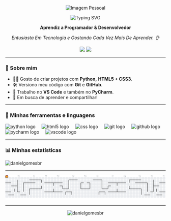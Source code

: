 <!--
TROQUE:
- <SEU_NOME> pelo seu nome
- <UMA_FRASE_SOBRE_VOCE> por uma frase curta
- <SEU_USUARIO_GITHUB> pelo seu usuário (para os cards de estatísticas, se quiser usar)
- <SEU_EMAIL> e <SEU_LINKEDIN> se quiser botões de contato
-->

<p align="center">
  <img src="https://github.com/user-attachments/assets/ba8db847-14e8-4df8-875a-c944f1433d15" alt="Imagem Pessoal">
</p>

<div align="center">
  <img src="https://readme-typing-svg.herokuapp.com?font=Jetbrains+mono&size=40&duration=6000&color=33FF33&center=true&vCenter=true&width=550&lines=Olá!+Eu+sou+o+Daniel+;esse+é+meu+perfil.👋;Hello+I'm+Daniel+;thi+is+my+profile.👋;" alt="Typing SVG" />
</div>

<p align="center"><strong>Aprendiz a Programador & Desenvolvedor</strong></p>
<p align="center"><em>Entusiasta Em Tecnologia e Gostando Cada Vez Mais De Aprender. 👌</em></p>

<div align="center"> 
  <a href=https://youtu.be/UtZocpUGFcw" target="_blank"><img src="https://img.shields.io/badge/YouTube-FF0000?style=for-the-badge&logo=youtube&logoColor=white" target="_blank"></a>
  <a href="mailto:contato@gmail.com"><img src="https://img.shields.io/badge/-Gmail-%23333?style=for-the-badge&logo=gmail&logoColor=white" target="_blank"></a>
</div> 

---

### 🚀 Sobre mim
- 👨‍💻 Gosto de criar projetos com **Python,** **HTML5 + CSS3**.
- 🛠️ Versiono meu código com **Git** e **GitHub**.
- 🧰 Trabalho no **VS Code** e também no **PyCharm**.
- 🎯 Em busca de aprender e compartilhar!

---

### 🧩 Minhas ferramentas e linguagens

<!-- ÍCONES GRANDES (imagens) — você pode mudar o "height" para ficar maior/menor -->

<div align="left">
  <img src="https://cdn.jsdelivr.net/gh/devicons/devicon/icons/python/python-original.svg" height="80" alt="python logo"  />
  <img width="12" />
  <img src="https://cdn.jsdelivr.net/gh/devicons/devicon/icons/html5/html5-original.svg" height="50" alt="html5 logo"  />
  <img width="12" />
  <img src="https://cdn.jsdelivr.net/gh/devicons/devicon/icons/css3/css3-original.svg" height="80" alt="css logo"  />
  <img width="12" />
  <img src="https://cdn.jsdelivr.net/gh/devicons/devicon/icons/git/git-original.svg" height="50" alt="git logo"  />
  <img width="12" />
  <img src="https://cdn.jsdelivr.net/gh/devicons/devicon/icons/github/github-original.svg" height="80" alt="github logo"  />
  <img width="12" />
  <img src="https://cdn.jsdelivr.net/gh/devicons/devicon/icons/pycharm/pycharm-original.svg" height="50" alt="pycharm logo"  />
  <img width="12" />
  <img src="https://cdn.jsdelivr.net/gh/devicons/devicon/icons/vscode/vscode-original.svg" height="80" alt="vscode logo"  />
</div>
              
---

<!--### 📌 Projetos em destaque
- 🔗 [Projeto 1](https://github.com/danielgomesbr/danielgomesbr) — explique em 1 linha o que faz.
- 🔗 [Projeto 2](https://github.com/<SEU_USUARIO_GITHUB>/<repo2>) — explique em 1 linha o que faz.
- 🔗 [Projeto 3](https://github.com/<SEU_USUARIO_GITHUB>/<repo3>) — explique em 1 linha o que faz.-->


### 📊 Minhas estatísticas
<!-- Substitua <SEU_USUARIO_GITHUB> pelo seu usuário para aparecerem os cards -->


   ![danielgomesbr](https://github-readme-stats.vercel.app/api?username=danielgomesbr&show_icons=true&hide_title=true&count_private=true&hide=prs&theme=highcontrast)
   
---
 
  <picture>
  <source media="(prefers-color-scheme: dark)" srcset="https://raw.githubusercontent.com/danielgomesbr/danielgomesbr/output/pacman-contribution-graph-dark.svg">
  <source media="(prefers-color-scheme: light)" srcset="https://raw.githubusercontent.com/danielgomesbr/danielgomesbr/output/pacman-contribution-graph.svg">
  <img alt="pacman contribution graph" src="https://raw.githubusercontent.com/danielgomesbr/danielgomesbr/output/pacman-contribution-graph.svg">
</picture> 

---

<p align="center"> <img src="https://komarev.com/ghpvc/?username=danielgomesbr&label=Profile%20views&color=0e75b6&style=flat" alt="danielgomesbr" /> </p>


<!--### 📫 Contato
<div> 
  <a href=https://youtu.be/UtZocpUGFcw" target="_blank"><img src="https://img.shields.io/badge/YouTube-FF0000?style=for-the-badge&logo=youtube&logoColor=white" target="_blank"></a>
  <!--<a href="https://instagram.com/" target="_blank"><img src="https://img.shields.io/badge/-Instagram-%23E4405F?style=for-the-badge&logo=instagram&logoColor=white" target="_blank"></a>
 	<a href="https://www.twitch.tv/" target="_blank"><img src="https://img.shields.io/badge/Twitch-9146FF?style=for-the-badge&logo=twitch&logoColor=white" target="_blank"></a>
  <a href="https://discord.gg/pDbY76q8Qf" target="_blank"><img src="https://img.shields.io/badge/Discord-7289DA?style=for-the-badge&logo=discord&logoColor=white" target="_blank"></a>--> 
  <!--<a href="mailto:contato@gmail.com"><img src="https://img.shields.io/badge/-Gmail-%23333?style=for-the-badge&logo=gmail&logoColor=white" target="_blank"></a>-->
  <!--<a href="https://www.linkedin.com/" target="_blank"><img src="https://img.shields.io/badge/-LinkedIn-%230077B5?style=for-the-badge&logo=linkedin&logoColor=white" target="_blank"></a>--> 
 
</div>
<!--<p>
  <a href="mailto:danielgomesmaster@gmail.com">
    <img alt="Email"
         src="https://img.shields.io/badge/Email-Enviar-333?logo=gmail&logoColor=white" />
  </a>
  <a href="<SEU_LINKEDIN>" target="_blank">
    <img alt="LinkedIn"
         src="https://img.shields.io/badge/LinkedIn-Conectar-0A66C2?logo=linkedin&logoColor=white" />
  </a>
</p>-->

<!-- DICA: quer o fundo escuro/claro? Vá em Settings > Appearance no GitHub.
     Pode também trocar o tamanho dos ícones mudando "height". -->
